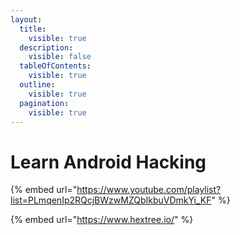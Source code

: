 ```yaml
---
layout:
  title:
    visible: true
  description:
    visible: false
  tableOfContents:
    visible: true
  outline:
    visible: true
  pagination:
    visible: true
---
```


# Learn Android Hacking

{% embed url="https://www.youtube.com/playlist?list=PLmqenIp2RQcjBWzwMZQbIkbuVDmkYi_KF" %}

{% embed url="https://www.hextree.io/" %}
